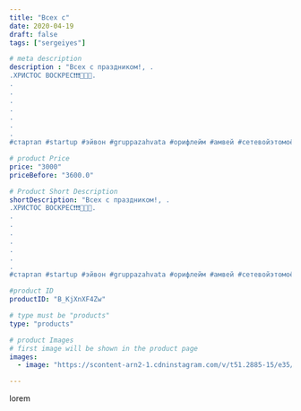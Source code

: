 ```yaml
---
title: "Всех с"
date: 2020-04-19
draft: false
tags: ["sergeiyes"]

# meta description
description : "Всех с праздником!, .
.ХРИСТОС ВОСКРЕС❗❗❗🌷🌷🌷.
.
.
.
.
.
.
.
#стартап #startup #эйвон #gruppazahvata #орифлейм #амвей #сетевойэтомоё #сетевой #цетрария #ручнаяра"

# product Price
price: "3000"
priceBefore: "3600.0"

# Product Short Description
shortDescription: "Всех с праздником!, .
.ХРИСТОС ВОСКРЕС❗❗❗🌷🌷🌷.
.
.
.
.
.
.
.
#стартап #startup #эйвон #gruppazahvata #орифлейм #амвей #сетевойэтомоё #сетевой #цетрария #ручнаяработа #бизнесбезвложений #резьбаподереву #сетевойэтомодно #живоедерево #сетевоймаркетинг #стильжизни #исландскиймох #пятигорск #КРЫМ #Севастополь #бизнес #churslabs #sergeystar #железноводск #ставрополь"

#product ID
productID: "B_KjXnXF4Zw"

# type must be "products"
type: "products"

# product Images
# first image will be shown in the product page
images:
  - image: "https://scontent-arn2-1.cdninstagram.com/v/t51.2885-15/e35/93517530_566598193985209_2995981957178357699_n.jpg?tp=1&_nc_ht=scontent-arn2-1.cdninstagram.com&_nc_cat=101&_nc_ohc=qPfPwvPQ4fEAX8mc3UF&ccb=7-4&oh=489209a91c1e129725a739ba71d069b3&oe=60855E01&_nc_sid=86f79a&ig_cache_key=MjI5MDc5ODkxNDkxMDUyMDk0NA%3D%3D.2-ccb7-4"

---
```

lorem
